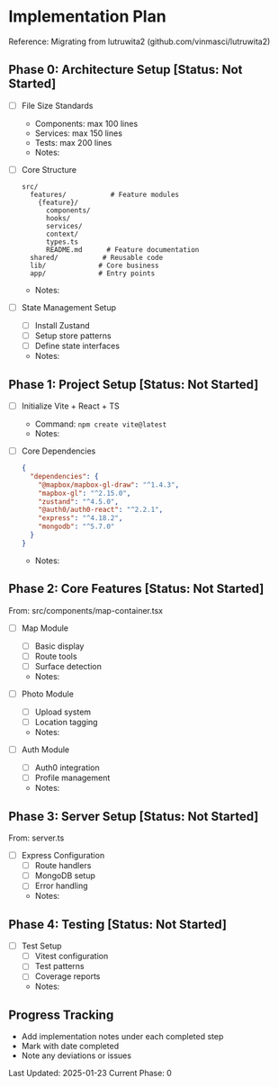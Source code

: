# Implementation Plan

Reference: Migrating from lutruwita2 (github.com/vinmasci/lutruwita2)

## Phase 0: Architecture Setup [Status: Not Started]
- [ ] File Size Standards
  - Components: max 100 lines
  - Services: max 150 lines
  - Tests: max 200 lines
  - Notes:

- [ ] Core Structure
  ```
  src/
    features/           # Feature modules
      {feature}/
        components/    
        hooks/         
        services/      
        context/       
        types.ts
        README.md      # Feature documentation
    shared/           # Reusable code
    lib/             # Core business
    app/             # Entry points
  ```
  - Notes:

- [ ] State Management Setup
  - [ ] Install Zustand
  - [ ] Setup store patterns
  - [ ] Define state interfaces
  - Notes:

## Phase 1: Project Setup [Status: Not Started]
- [ ] Initialize Vite + React + TS
  - Command: `npm create vite@latest`
  - Notes: 

- [ ] Core Dependencies
  ```json
  {
    "dependencies": {
      "@mapbox/mapbox-gl-draw": "^1.4.3",
      "mapbox-gl": "^2.15.0",
      "zustand": "^4.5.0",
      "@auth0/auth0-react": "^2.2.1",
      "express": "^4.18.2",
      "mongodb": "^5.7.0"
    }
  }
  ```
  - Notes:

## Phase 2: Core Features [Status: Not Started]
From: src/components/map-container.tsx
- [ ] Map Module
  - [ ] Basic display
  - [ ] Route tools
  - [ ] Surface detection
  - Notes:

- [ ] Photo Module
  - [ ] Upload system
  - [ ] Location tagging
  - Notes:

- [ ] Auth Module
  - [ ] Auth0 integration
  - [ ] Profile management
  - Notes:

## Phase 3: Server Setup [Status: Not Started]
From: server.ts
- [ ] Express Configuration
  - [ ] Route handlers
  - [ ] MongoDB setup
  - [ ] Error handling
  - Notes:

## Phase 4: Testing [Status: Not Started]
- [ ] Test Setup
  - [ ] Vitest configuration
  - [ ] Test patterns
  - [ ] Coverage reports
  - Notes:

## Progress Tracking
- Add implementation notes under each completed step
- Mark with date completed
- Note any deviations or issues

Last Updated: 2025-01-23
Current Phase: 0